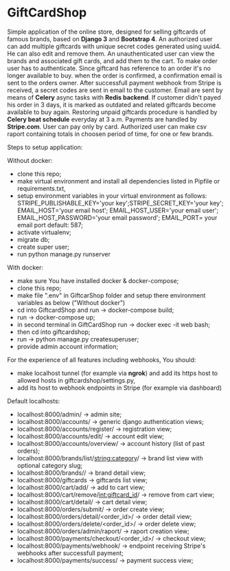 # GiftCardShop

Simple application of the online store, designed for selling giftcards of famous brands, based on **Django 3** and **Bootstrap 4**. 
An authorized user can add multiple giftcards with unique secret codes generated using uuid4. He can also edit and remove them.
An unauthenticated user can view the brands and associated gift cards, and add them to the cart. To make order user has to authenticate.
Since giftcard has reference to an order it's no longer available to buy. when the order is confirmed, a confirmation email is sent to the orders owner.
After successfull payment webhook from Stripe is received, a secret codes are sent in email to the customer. Email are sent by means of **Celery** async tasks with **Redis backend**.
If customer didn't payed his order in 3 days, it is marked as outdated and related giftcards become available to buy again. Restoring unpaid giftcards procedure is handled by **Celery beat schedule** everyday at 3 a.m.
Payments are handled by **Stripe.com**. User can pay only by card. 
Authorized user can make csv raport containing totals in choosen period of time, for one or few brands.

Steps to setup application:

Without docker:
- clone this repo;
- make virtual environment and install all dependencies listed in Pipfile or requirements.txt,
- setup environment variables in your virtual environment as follows: STRIPE_PUBLISHABLE_KEY='your key';STRIPE_SECRET_KEY='your key'; EMAIL_HOST='your email host'; EMAIL_HOST_USER='your email user';   EMAIL_HOST_PASSWORD='your email password'; EMAIL_PORT= your email port default: 587;
- activate virtualenv;
- migrate db;
- create super user;
- run python manage.py runserver

With docker:
- make sure You have installed docker & docker-compose;
- clone this repo;
- make file ".env" in GiftcarShop folder and setup there environment variables as below ("Without docker") 
- cd into GiftcardShop and run -> docker-compose build;
- run ->  docker-compose up;
- in second terminal in GiftCardShop run -> docker exec -it web bash;
- then cd into giftcardshop;
- run -> python manage.py createsuperuser;
- provide admin account information;

For the experience of all features including webhooks, You should:
- make localhost tunnel (for example via **ngrok**) and add its https host to allowed hosts in giftcardshop/settings.py,
- add its host to webhook endpoints in Stripe (for example via dashboard)

Default localhosts:
- localhost:8000/admin/ -> admin site;
- localhost:8000/accounts/ -> generic django authentication views;
- localhost:8000/accounts/register/ -> registration view;
- localhost:8000/accounts/edit/ -> account edit view;
- localhost:8000/accounts/overview/ -> account history (list of past orders);
- localhost:8000/brands/list/<string:category>/ -> brand list view with optional category slug;
- localhost:8000/brands/<slug>/ -> brand detail view;
- localhost:8000/giftcards -> giftcards list view;
- localhost:8000/cart/add/ -> add to cart view;
- localhost:8000/cart/remove/<int:giftcard_id>/ -> remove from cart view;
- localhost:8000/cart/detail/ -> cart detail view;
- localhost:8000/orders/submit/ -> order create view;
- localhost:8000/orders/detail/<order_id>/ -> order detail view;
- localhost:8000/orders/delete/<order_id>/ -> order delete view;
- localhost:8000/orders/admin/raport/ -> raport creation view;
- localhost:8000/payments/checkout/<order_id>/ -> checkout view;
- localhost:8000/payments/webhook/ -> endpoint receiving Stripe's webhooks after successfull payment;
- localhost:8000/payments/success/ -> payment success view;
  










